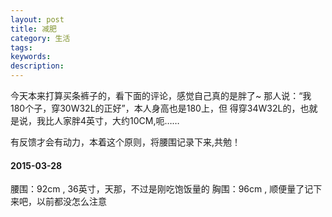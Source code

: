 ```yaml
---
layout: post
title: 减肥
category: 生活
tags: 
keywords: 
description: 
---
```


今天本来打算买条裤子的，看下面的评论，感觉自己真的是胖了~ 那人说：“我180个子，穿30W32L的正好”，本人身高也是180上，但
得穿34W32L的，也就是说，我比人家胖4英寸，大约10CM,呃……

有反馈才会有动力，本着这个原则，将腰围记录下来,共勉！

#### 2015-03-28 
腰围：92cm , 36英寸，天那，不过是刚吃饱饭量的
胸围：96cm , 顺便量了记下来吧，以前都没怎么注意
